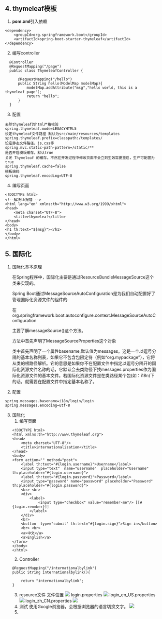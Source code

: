 ## 4. thymeleaf模板

1. **pom.xml**引入依赖
```
<dependency>
	<groupId>org.springframework.boot</groupId>
	<artifactId>spring-boot-starter-thymeleaf</artifactId>
</dependency>
```
2. 编写controller
```
  @Controller
  @RequestMapping("/page")
  public class ThymeleafController {
  
      @RequestMapping("/hello")
      public String hello(ModelMap modelMap){
          modelMap.addAttribute("msg","hello world, this is a thymeleaf page");
          return "hello";
      }
  }
```
3. 配置
```
去除thymeleaf的html严格校验
spring.thymeleaf.mode=LEGACYHTML5
设定thymeleaf文件路径 默认为src/main/resources/templates
spring.thymeleaf.prefix=classpath:/templates/
设定静态文件路径，js,css等
spring.mvc.static-path-pattern=/static/**
是否开启模板缓存，默认true
关闭 Thymeleaf 的缓存，不然在开发过程中修改页面不会立刻生效需要重启，生产可配置为 true
spring.thymeleaf.cache=false
模板编码
spring.thymeleaf.encoding=UTF-8
```
4. 编写页面
```
<!DOCTYPE html>
<!--解决th报错 -->
<html lang="en" xmlns:th="http://www.w3.org/1999/xhtml">
<head>
    <meta charset="UTF-8">
    <title>thymeleaf</title>
</head>
<body>
<h1 th:text="${msg}"></h1>
</body>
</html>
```

## 5. 国际化

1. 国际化基本原理

    在Spring程序中，国际化主要是通过ResourceBundleMessageSource这个类来实现的。
    
    Spring Boot通过MessageSourceAutoConfiguration是为我们自动配置好了管理国际化资源文件的组件的:
    
    在org.springframework.boot.autoconfigure.context.MessageSourceAutoConfiguration
    
    主要了解messageSource()这个方法。
    
    方法中首先声明了MessageSourceProperties这个对象
    
    类中首先声明了一个属性basename,默认值为messages。这是一个以逗号分隔的基本名称列表，如果它不包含包限定符（例如“org.mypackage”），它将从类的根路径解析。它的意思是如果你不在配置文件中指定以逗号分隔开的国际化资源文件名称的话，它默认会去类路径下找messages.properties作为国际化资源文件的基本文件。若国际化资源文件是在类路径某个包(如：i18n)下的话，就需要在配置文件中指定基本名称了。

2. 配置
```
spring.messages.basename=i18n/login/login
spring.messages.encoding=utf-8
```
3. 国际化
    1. 编写页面
    ```
    <!DOCTYPE html>
    <html xmlns:th="http://www.thymeleaf.org">
    <head>
        <meta charset="UTF-8"/>
        <title>internationalization</title>
    </head>
    <body>
    <form action="" method="post">
        <label th:text="#{login.username}">Username</label>
        <input type="text"  name="username"  placeholder="Username" th:placeholder="#{login.username}">
        <label th:text="#{login.password}">Password</label>
        <input type="password" name="password" placeholder="Password" th:placeholder="#{login.password}">
        <br> <br>
        <div>
            <label>
                <input type="checkbox" value="remember-me"/> [[#{login.remmber}]]
            </label>
        </div>
        <br>
        <button  type="submit" th:text="#{login.sign}">Sign in</button>
        <br> <br>
        <a>中文</a>
        <a>English</a>
    </form>
    </body>
    </html>
    ```
    2. Controller
    ```
    @RequestMapping("/internationalbylink")
    public String internationalbylink(){

        return "internationalbylink";
    }
    ```
    3. resource文件
    文件位置
    ![](pic/resource.jpg)
    login.properties
    ![](pic/resource_.jpg)
    login_en_US.properties
    ![](pic/resource_us.jpg)
    login_zh_CN.properties
    ![](pic/resource_cn.jpg)
    4. 测试
    使用Google浏览器，会根据浏览器的语言切换文字。
    ![](pic/result1_cn.jpg)
    5. 


